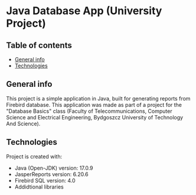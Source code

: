 # Java Database App (University Project)
## Table of contents
* [General info](#general-info)
* [Technologies](#technologies)

## General info
This project is a simple application in Java, built for generating reports from Firebird database.
This application was made as part of a project for the "Database Basics" class (Faculty of Telecommunications, Computer Science and Electrical Engineering, Bydgoszcz University of Technology And Science).

## Technologies
Project is created with:
* Java (Open-JDK) version: 17.0.9
* JasperReports version: 6.20.6
* Firebird SQL version: 4.0
* Addidtional libraries


